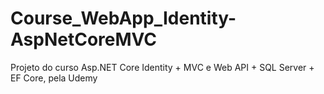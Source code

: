 # Course_WebApp_Identity-AspNetCoreMVC
Projeto do curso Asp.NET Core Identity + MVC e Web API + SQL Server + EF Core, pela Udemy
